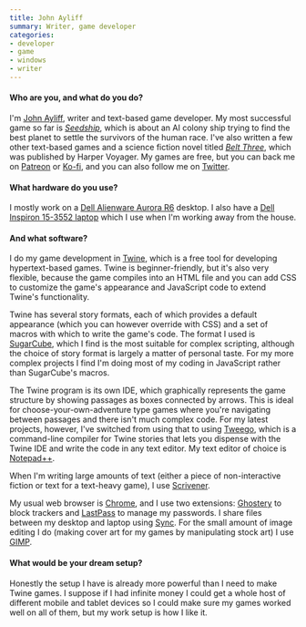 ```yaml
---
title: John Ayliff
summary: Writer, game developer 
categories:
- developer
- game
- windows
- writer
---
```


#### Who are you, and what do you do?

I'm [John Ayliff](https://www.johnayliff.com/ "John's website."), writer and text-based game developer. My most successful game so far is [_Seedship_][seedship], which is about an AI colony ship trying to find the best planet to settle the survivors of the human race. I've also written a few other text-based games and a science fiction novel titled [_Belt Three_](https://www.johnayliff.com/belt_three.html "John's sci-fi novel."), which was published by Harper Voyager. My games are free, but you can back me on [Patreon](https://www.patreon.com/johnayliff "John's Patreon account.") or [Ko-fi](https://ko-fi.com/johnayliff "John's Ko-fi account."), and you can also follow me on [Twitter](https://twitter.com/johnayliff "John's Twitter account.").

#### What hardware do you use?

I mostly work on a [Dell Alienware Aurora R6][aurora-r6] desktop. I also have a [Dell Inspiron 15-3552 laptop][inspiron-3552] which I use when I'm working away from the house.

#### And what software?

I do my game development in [Twine][], which is a free tool for developing hypertext-based games. Twine is beginner-friendly, but it's also very flexible, because the game compiles into an HTML file and you can add CSS to customize the game's appearance and JavaScript code to extend Twine's functionality.

Twine has several story formats, each of which provides a default appearance (which you can however override with CSS) and a set of macros with which to write the game's code. The format I used is [SugarCube][], which I find is the most suitable for complex scripting, although the choice of story format is largely a matter of personal taste. For my more complex projects I find I'm doing most of my coding in JavaScript rather than SugarCube's macros.

The Twine program is its own IDE, which graphically represents the game structure by showing passages as boxes connected by arrows. This is ideal for choose-your-own-adventure type games where you're navigating between passages and there isn't much complex code. For my latest projects, however, I've switched from using that to using [Tweego][], which is a command-line compiler for Twine stories that lets you dispense with the Twine IDE and write the code in any text editor. My text editor of choice is [Notepad++][notepad-plusplus].

When I'm writing large amounts of text (either a piece of non-interactive fiction or text for a text-heavy game), I use [Scrivener][].

My usual web browser is [Chrome][], and I use two extensions: [Ghostery][] to block trackers and [LastPass][] to manage my passwords. I share files between my desktop and laptop using [Sync][]. For the small amount of image editing I do (making cover art for my games by manipulating stock art) I use [GIMP][].

#### What would be your dream setup?

Honestly the setup I have is already more powerful than I need to make Twine games. I suppose if I had infinite money I could get a whole host of different mobile and tablet devices so I could make sure my games worked well on all of them, but my work setup is how I like it.

[aurora-r6]: https://www.dell.com/support/home/us/en/04/product-support/product/alienware-aurora-r6-desktop/diagnose "A desktop PC."
[inspiron-3552]: https://www.cnet.com/products/dell-inspiron-3552-15-6-pentium-n3700-4-gb-ram-500-gb-hdd-english/ "A 15 inch PC laptop."
[chrome]: https://www.google.com/intl/en/chrome/browser/ "A WebKit-based browser, where each tab runs in its own thread."
[ghostery]: https://www.ghostery.com/ "A browser extension for blocking trackers."
[gimp]: https://www.gimp.org/ "An open-source image editor."
[lastpass]: https://lastpass.com/ "A password manager."
[notepad-plusplus]: https://notepad-plus-plus.org/ "A free text/code editor for Windows."
[scrivener]: http://literatureandlatte.com/scrivener.php "A Mac text editor aimed at writers."
[seedship]: https://www.johnayliff.com/games/seedship/ "A game about settling the survivors of humanity."
[sugarcube]: https://www.motoslave.net/sugarcube/2/ "A story mode for Twine."
[sync]: https://www.sync.com/ "Online syncing and storage."
[tweego]: https://www.motoslave.net/tweego/ "A command line Twiner compiler."
[twine]: http://twinery.org/ "A tool for creating non-linear stories."
